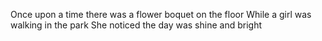 Once upon a time there was a flower boquet on the floor
While a girl was walking in the park 
She noticed the day was shine and bright 